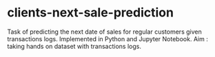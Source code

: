 # clients-next-sale-prediction

Task of predicting the next date of sales for regular customers given transactions logs.
Implemented in Python and Jupyter Notebook. Aim : taking hands on dataset with transactions logs.
